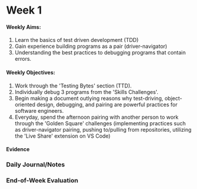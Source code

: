 # Week 1

#### Weekly Aims:
1. Learn the basics of test driven development (TDD)
2. Gain experience building programs as a pair (driver-navigator) 
3. Understanding the best practices to debugging programs that contain errors.

#### Weekly Objectives:
1. Work through the 'Testing Bytes' section (TTD).
2. Individually debug 3 programs from the 'Skills Challenges'.
3. Begin making a document outlying reasons why test-driving, object-oriented design, debugging, and pairing are powerful practices for software engineers.
4. Everyday, spend the afternoon pairing with another person to work through the 'Golden Square' challenges (implementing practices such as driver-navigator pairing, pushing to/pulling from repositories, utilizing the 'Live Share' extension on VS Code)

#### Evidence

### Daily Journal/Notes

### End-of-Week Evaluation
